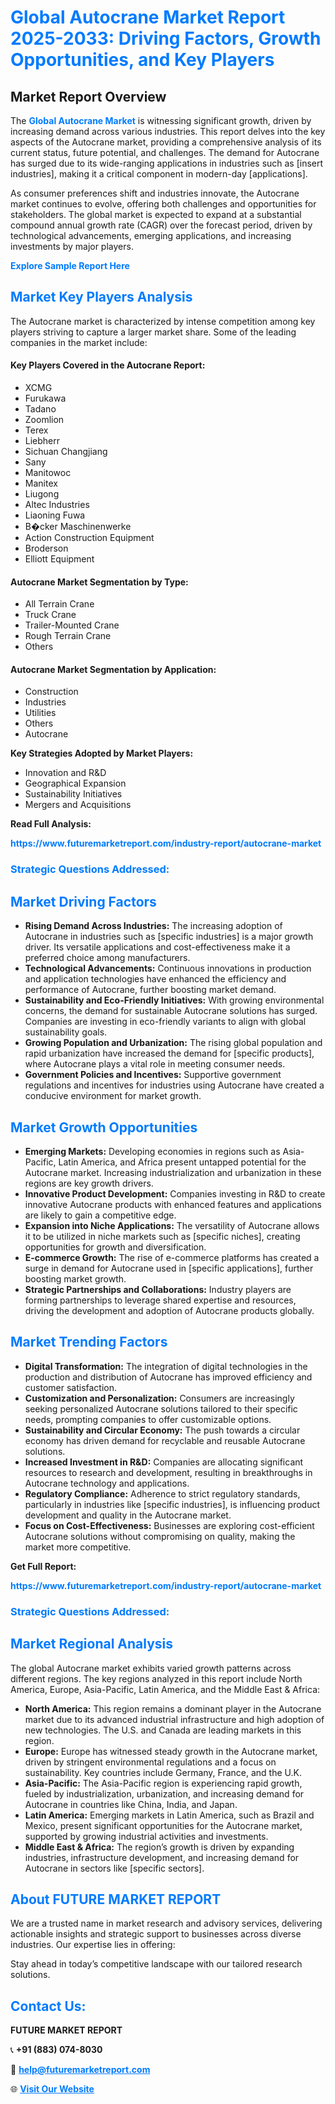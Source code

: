 <h1 style="color: #007BFF;">Global Autocrane Market Report 2025-2033: Driving Factors, Growth Opportunities, and Key Players</h1>

<section id="overview">
<h2>Market Report Overview</h2>
<p>The <a href="https://www.futuremarketreport.com/industry-report/autocrane-market" style="color: #007BFF; text-decoration: none;"><strong>Global Autocrane Market</strong></a> is witnessing significant growth, driven by increasing demand across various industries. This report delves into the key aspects of the Autocrane market, providing a comprehensive analysis of its current status, future potential, and challenges. The demand for Autocrane has surged due to its wide-ranging applications in industries such as [insert industries], making it a critical component in modern-day [applications].</p>
<p>As consumer preferences shift and industries innovate, the Autocrane market continues to evolve, offering both challenges and opportunities for stakeholders. The global market is expected to expand at a substantial compound annual growth rate (CAGR) over the forecast period, driven by technological advancements, emerging applications, and increasing investments by major players.</p>
</section>

<section id="overview">
<p><a href="https://www.futuremarketreport.com/request-sample/reportId=128111" style="color: #007BFF; text-decoration: none;"><strong>Explore Sample Report Here</strong></a></p>
</section>

<section id="key-players">
<h2 style="color: #007BFF;">Market Key Players Analysis</h2>
<p>The Autocrane market is characterized by intense competition among key players striving to capture a larger market share. Some of the leading companies in the market include:</p>
<h4>Key Players Covered in the Autocrane Report:</h4>
<ul><li>XCMG</li><li>Furukawa</li><li>Tadano</li><li>Zoomlion</li><li>Terex</li><li>Liebherr</li><li>Sichuan Changjiang</li><li>Sany</li><li>Manitowoc</li><li>Manitex</li><li>Liugong</li><li>Altec Industries</li><li>Liaoning Fuwa</li><li>B�cker Maschinenwerke</li><li>Action Construction Equipment</li><li>Broderson</li><li>Elliott Equipment</li></ul>
<h4>Autocrane Market Segmentation by Type:</h4>
<ul><li>All Terrain Crane</li><li>Truck Crane</li><li>Trailer-Mounted Crane</li><li>Rough Terrain Crane</li><li>Others</li></ul>

<h4>Autocrane Market Segmentation by Application:</h4>
<ul><li>Construction</li><li>Industries</li><li>Utilities</li><li>Others</li><li>Autocrane</li></ul>
<p><strong>Key Strategies Adopted by Market Players:</strong></p>
<ul>
<li>Innovation and R&D</li>
<li>Geographical Expansion</li>
<li>Sustainability Initiatives</li>
<li>Mergers and Acquisitions</li>
</ul>
</section>

<section>
<p><strong>Read Full Analysis: </strong></p><a href="https://www.futuremarketreport.com/industry-report/autocrane-market" style="color: #007BFF; text-decoration: none;"><strong>https://www.futuremarketreport.com/industry-report/autocrane-market</strong></a>
<h3 style="color: #007BFF;">Strategic Questions Addressed:</h3>
</section>

<section id="driving-factors">
<h2 style="color: #007BFF;">Market Driving Factors</h2>
<ul>
<li><strong>Rising Demand Across Industries:</strong> The increasing adoption of Autocrane in industries such as [specific industries] is a major growth driver. Its versatile applications and cost-effectiveness make it a preferred choice among manufacturers.</li>
<li><strong>Technological Advancements:</strong> Continuous innovations in production and application technologies have enhanced the efficiency and performance of Autocrane, further boosting market demand.</li>
<li><strong>Sustainability and Eco-Friendly Initiatives:</strong> With growing environmental concerns, the demand for sustainable Autocrane solutions has surged. Companies are investing in eco-friendly variants to align with global sustainability goals.</li>
<li><strong>Growing Population and Urbanization:</strong> The rising global population and rapid urbanization have increased the demand for [specific products], where Autocrane plays a vital role in meeting consumer needs.</li>
<li><strong>Government Policies and Incentives:</strong> Supportive government regulations and incentives for industries using Autocrane have created a conducive environment for market growth.</li>
</ul>
</section>

<section id="growth-opportunities">
<h2 style="color: #007BFF;">Market Growth Opportunities</h2>
<ul>
<li><strong>Emerging Markets:</strong> Developing economies in regions such as Asia-Pacific, Latin America, and Africa present untapped potential for the Autocrane market. Increasing industrialization and urbanization in these regions are key growth drivers.</li>
<li><strong>Innovative Product Development:</strong> Companies investing in R&D to create innovative Autocrane products with enhanced features and applications are likely to gain a competitive edge.</li>
<li><strong>Expansion into Niche Applications:</strong> The versatility of Autocrane allows it to be utilized in niche markets such as [specific niches], creating opportunities for growth and diversification.</li>
<li><strong>E-commerce Growth:</strong> The rise of e-commerce platforms has created a surge in demand for Autocrane used in [specific applications], further boosting market growth.</li>
<li><strong>Strategic Partnerships and Collaborations:</strong> Industry players are forming partnerships to leverage shared expertise and resources, driving the development and adoption of Autocrane products globally.</li>
</ul>
</section>

<section id="trending-factors">
<h2 style="color: #007BFF;">Market Trending Factors</h2>
<ul>
<li><strong>Digital Transformation:</strong> The integration of digital technologies in the production and distribution of Autocrane has improved efficiency and customer satisfaction.</li>
<li><strong>Customization and Personalization:</strong> Consumers are increasingly seeking personalized Autocrane solutions tailored to their specific needs, prompting companies to offer customizable options.</li>
<li><strong>Sustainability and Circular Economy:</strong> The push towards a circular economy has driven demand for recyclable and reusable Autocrane solutions.</li>
<li><strong>Increased Investment in R&D:</strong> Companies are allocating significant resources to research and development, resulting in breakthroughs in Autocrane technology and applications.</li>
<li><strong>Regulatory Compliance:</strong> Adherence to strict regulatory standards, particularly in industries like [specific industries], is influencing product development and quality in the Autocrane market.</li>
<li><strong>Focus on Cost-Effectiveness:</strong> Businesses are exploring cost-efficient Autocrane solutions without compromising on quality, making the market more competitive.</li>
</ul>
</section>

<section>
<p><strong>Get Full Report: </strong></p><a href="https://www.futuremarketreport.com/industry-report/autocrane-market" style="color: #007BFF; text-decoration: none;"><strong>https://www.futuremarketreport.com/industry-report/autocrane-market</strong></a>
<h3 style="color: #007BFF;">Strategic Questions Addressed:</h3>
</section>


<section id="regional-analysis">
<h2 style="color: #007BFF;">Market Regional Analysis</h2>
<p>The global Autocrane market exhibits varied growth patterns across different regions. The key regions analyzed in this report include North America, Europe, Asia-Pacific, Latin America, and the Middle East & Africa:</p>
<ul>
<li><strong>North America:</strong> This region remains a dominant player in the Autocrane market due to its advanced industrial infrastructure and high adoption of new technologies. The U.S. and Canada are leading markets in this region.</li>
<li><strong>Europe:</strong> Europe has witnessed steady growth in the Autocrane market, driven by stringent environmental regulations and a focus on sustainability. Key countries include Germany, France, and the U.K.</li>
<li><strong>Asia-Pacific:</strong> The Asia-Pacific region is experiencing rapid growth, fueled by industrialization, urbanization, and increasing demand for Autocrane in countries like China, India, and Japan.</li>
<li><strong>Latin America:</strong> Emerging markets in Latin America, such as Brazil and Mexico, present significant opportunities for the Autocrane market, supported by growing industrial activities and investments.</li>
<li><strong>Middle East & Africa:</strong> The region’s growth is driven by expanding industries, infrastructure development, and increasing demand for Autocrane in sectors like [specific sectors].</li>
</ul>
</section>

<footer>
<h2 style="color: #007BFF;">About FUTURE MARKET REPORT</h2>
<p>We are a trusted name in market research and advisory services, delivering actionable insights and strategic support to businesses across diverse industries. Our expertise lies in offering:</p>

<p>Stay ahead in today’s competitive landscape with our tailored research solutions.</p>

<h2 style="color: #007BFF;">Contact Us:</h2>
<p><strong>FUTURE MARKET REPORT</strong></p>
<p>📞 <strong>+91 (883) 074-8030</strong></p>
<p>📧 <strong><a href="mailto:help@futuremarketreport.com" style="color: #007BFF;">help@futuremarketreport.com</a></strong></p>
<p>🌐 <strong><a href="https://www.futuremarketreport.com/" style="color: #007BFF;">Visit Our Website</a></strong></p>
</footer>